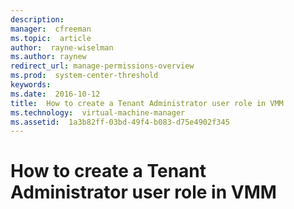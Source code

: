 ```yaml
---
description:  
manager:  cfreeman
ms.topic:  article
author:  rayne-wiselman
ms.author: raynew
redirect_url: manage-permissions-overview
ms.prod:  system-center-threshold
keywords:  
ms.date:  2016-10-12
title:  How to create a Tenant Administrator user role in VMM
ms.technology:  virtual-machine-manager
ms.assetid:  1a3b82ff-03bd-49f4-b083-d75e4902f345
---
```


# How to create a Tenant Administrator user role in VMM
